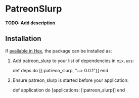 # PatreonSlurp

**TODO: Add description**

## Installation

If [available in Hex](https://hex.pm/docs/publish), the package can be installed as:

  1. Add patreon_slurp to your list of dependencies in `mix.exs`:

        def deps do
          [{:patreon_slurp, "~> 0.0.1"}]
        end

  2. Ensure patreon_slurp is started before your application:

        def application do
          [applications: [:patreon_slurp]]
        end

